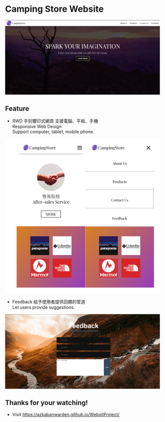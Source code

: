 Camping Store Website
===
![Website_pic](https://github.com/AZKABANWARDEN/WebsitProject/blob/master/DesignPic/Pictures/Coverphoto.png?raw=true)

## Feature

- RWD 手刻響印式網頁
支援電腦、平板、手機  
Responsive Web Design  
Support computer, tablet, mobile phone.

![RWD_pic](https://github.com/AZKABANWARDEN/WebsitProject/blob/master/DesignPic/Pictures/RWD.png?raw=true)
- Feedback
給予使用者提供回饋的管道  
 Let users provide suggestions.

![Feedback](https://github.com/AZKABANWARDEN/WebsitProject/blob/master/DesignPic/Pictures/feedback_readme.png?raw=true)

## Thanks for your watching!

- Visit https://azkabanwarden.github.io/WebsitProject/
